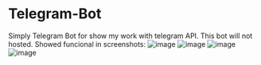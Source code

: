 # Telegram-Bot
Simply Telegram Bot for show my work with telegram API. This bot will not hosted. Showed funcional in screenshots:
![image](https://github.com/dimab7360/Telegram-Bot/assets/47431759/c0ecce71-a5c5-41a4-a054-0e4d4b0c2347)
![image](https://github.com/dimab7360/Telegram-Bot/assets/47431759/a3a0598e-33a9-434f-a140-c1a29854d17a)
![image](https://github.com/dimab7360/Telegram-Bot/assets/47431759/c5be274b-07ee-4b81-8044-f2fac9c84c7f)
![image](https://github.com/dimab7360/Telegram-Bot/assets/47431759/8ed60d36-77b1-446c-8da7-7f6584fa4260)
